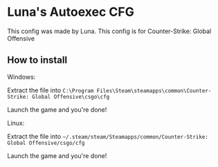 # Luna's Autoexec CFG

This config was made by Luna. This config is for Counter-Strike: Global Offensive

## How to install

Windows:

Extract the file into
```C:\Program Files\Steam\steamapps\common\Counter-Strike: Global Offensive\csgo\cfg```

Launch the game and you're done!

Linux:

Extract the file into
```~/.steam/steam/Steamapps/common/Counter-Strike: Global Offensive/csgo/cfg```

Launch the game and you're done!